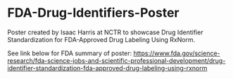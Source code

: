 # FDA-Drug-Identifiers-Poster
Poster created by Isaac Harris at NCTR to showcase Drug Identifier Standardization for FDA-Approved Drug Labeling Using RxNorm. 

See link below for FDA summary of poster:
https://www.fda.gov/science-research/fda-science-jobs-and-scientific-professional-development/drug-identifier-standardization-fda-approved-drug-labeling-using-rxnorm
